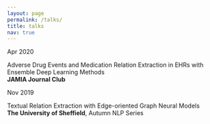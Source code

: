```yaml
---
layout: page
permalink: /talks/
title: talks
nav: true
---
```


<div class="row-mine">
	<div class="columnC">
	<p>
		Apr 2020 
	</p>
	</div>
	<div class="columnA">
		<p>
			Adverse Drug Events and Medication Relation Extraction in EHRs with Ensemble Deep Learning Methods  <br />
			<b>JAMIA Journal Club</b>
		</p>
	</div>  
</div> 

<div class="row-mine">
	<div class="columnC">
	<p>
		Nov 2019 
	</p>
	</div>
	<div class="columnA">
		<p>
			Textual Relation Extraction with Edge-oriented Graph Neural Models<br />
			<b>The University of Sheffield</b>, Autumn NLP Series  
		</p>
	</div>  
</div>    
  
